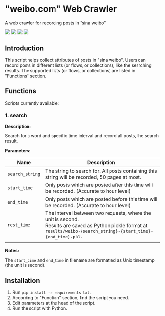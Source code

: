 # "weibo.com" Web Crawler

 A web crawler for recording posts in "sina weibo"

![](https://shields.io/badge/OS-Microsoft%20Windows%2010%2064--bit-lightgray)
![](https://shields.io/badge/dependencies-Google%20Chrome%20>=%2096-blue)
![](https://shields.io/badge/dependencies-Python%203.9-blue)
![](https://shields.io/badge/tests-Google%20Chrome%2096%20✔-brightgreen)

## Introduction

This script helps collect attributes of posts in "sina weibo". Users can record posts in different lists (or flows, or collections), like the searching results. The supported lists (or flows, or collections) are listed in "Functions" section.

## Functions

Scripts currently available:

### 1.  search

**Description:**

Search for a word and specific time interval and record all posts, the search result.

**Parameters:**

| Name            | Description                                                                                                                                                                 |
| --------------- | --------------------------------------------------------------------------------------------------------------------------------------------------------------------------- |
| `search_string` | The string to search for. All posts containing this string will be recorded, 50 pages at most.                                                                              |
| `start_time`    | Only posts which are posted after this time will be recorded. (Accurate to hour level)                                                                                      |
| `end_time`      | Only posts which are posted before this time will be recorded. (Accurate to hour level)                                                                                     |
| `rest_time`     | The interval between two requests, where the unit is second.<br />Results are saved as Python pickle format at `results/weibo-{search_string}-{start_time}-{end_time}.pkl`. |
|                 |                                                                                                                                                                             |

**Notes:**

The `start_time` and `end_time` in filename are formatted as Unix timestamp (the unit is second). 

## Installation

1. Run `pip install -r requirements.txt`.
2. According to "Function" section, find the script you need.
3. Edit parameters at the head of the script.
4. Run the script with Python.


